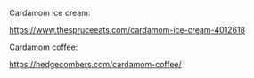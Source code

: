 
Cardamom ice cream:

https://www.thespruceeats.com/cardamom-ice-cream-4012618


Cardamom coffee:

https://hedgecombers.com/cardamom-coffee/



